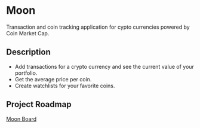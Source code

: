 # Moon

Transaction and coin tracking application for cypto currencies powered by Coin Market Cap.

## Description

- Add transactions for a crypto currency and see the current value of your portfolio.
- Get the average price per coin.
- Create watchlists for your favorite coins.

## Project Roadmap

[Moon Board](trello.com/b/9r55rfat/moon)
